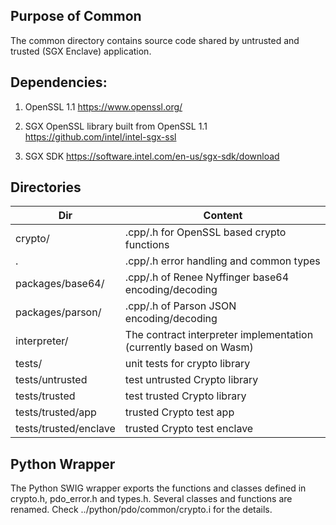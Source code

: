 <!---
Licensed under Creative Commons Attribution 4.0 International License
https://creativecommons.org/licenses/by/4.0/
--->

Purpose of Common
------------------------
The common directory contains source code shared by untrusted and trusted (SGX Enclave) application.

Dependencies:
-------------
1. OpenSSL 1.1
https://www.openssl.org/

2. SGX OpenSSL library built from OpenSSL 1.1
https://github.com/intel/intel-sgx-ssl

3. SGX SDK
https://software.intel.com/en-us/sgx-sdk/download

Directories
-----------

| Dir                        |   Content |
| -------------------------- | ----------------------------------------------------------------------- |
|  crypto/                   |  .cpp/.h for OpenSSL based crypto functions |
|  .                         |  .cpp/.h error handling and common types |
|  packages/base64/          |  .cpp/.h of Renee Nyffinger base64 encoding/decoding |
|  packages/parson/          |  .cpp/.h of Parson JSON  encoding/decoding |
|  interpreter/              |  The contract interpreter implementation (currently based on Wasm) |
|  tests/                    |  unit tests for crypto library |
|  tests/untrusted           |  test untrusted Crypto library |
|  tests/trusted             |  test trusted Crypto library |
|  tests/trusted/app         |  trusted Crypto test app |
|  tests/trusted/enclave     |  trusted Crypto test enclave |

Python Wrapper
-------------------------------------------------------------------------------------------------------
The Python SWIG wrapper exports the functions and classes defined in crypto.h, pdo_error.h and types.h.
Several classes and functions are renamed. Check ../python/pdo/common/crypto.i for the details.
